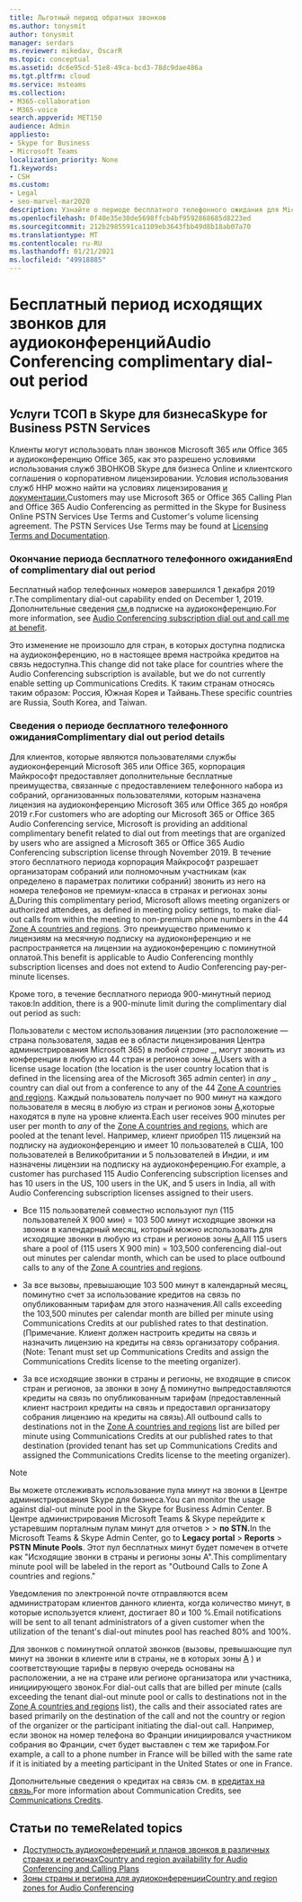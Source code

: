 ```yaml
---
title: Льготный период обратных звонков
ms.author: tonysmit
author: tonysmit
manager: serdars
ms.reviewer: mikedav, OscarR
ms.topic: conceptual
ms.assetid: dc6e95cd-51e8-49ca-bcd3-78dc9dae486a
ms.tgt.pltfrm: cloud
ms.service: msteams
ms.collection:
- M365-collaboration
- M365-voice
search.appverid: MET150
audience: Admin
appliesto:
- Skype for Business
- Microsoft Teams
localization_priority: None
f1.keywords:
- CSH
ms.custom:
- Legal
- seo-marvel-mar2020
description: Узнайте о периоде бесплатного телефонного ожидания для Microsoft 365 или плана звонков Office 365 и аудиоконференции Office 365 в Microsoft Teams.
ms.openlocfilehash: 0f40e35e30de5698ffcb4bf9592868685d8223ed
ms.sourcegitcommit: 212b2985591ca1109eb3643fbb49d8b18ab07a70
ms.translationtype: MT
ms.contentlocale: ru-RU
ms.lasthandoff: 01/21/2021
ms.locfileid: "49918885"
---
```

# <a name="audio-conferencing-complimentary-dial-out-period"></a><span data-ttu-id="62b2d-103">Бесплатный период исходящих звонков для аудиоконференций</span><span class="sxs-lookup"><span data-stu-id="62b2d-103">Audio Conferencing complimentary dial-out period</span></span>

## <a name="skype-for-business-pstn-services"></a><span data-ttu-id="62b2d-104">Услуги ТСОП в Skype для бизнеса</span><span class="sxs-lookup"><span data-stu-id="62b2d-104">Skype for Business PSTN Services</span></span>

<span data-ttu-id="62b2d-p101">Клиенты могут использовать план звонков Microsoft 365 или Office 365 и аудиоконференцию Office 365, как это разрешено условиями использования служб ЗВОНКОВ Skype для бизнеса Online и клиентского соглашения о корпоративном лицензировании. Условия использования служб ННР можно найти на условиях лицензирования [и документации.](http://www.microsoftvolumelicensing.com/DocumentSearch.aspx?Mode=2&amp;Keyword=PSTN)</span><span class="sxs-lookup"><span data-stu-id="62b2d-p101">Customers may use Microsoft 365 or Office 365 Calling Plan and Office 365 Audio Conferencing as permitted in the Skype for Business Online PSTN Services Use Terms and Customer's volume licensing agreement. The PSTN Services Use Terms may be found at [Licensing Terms and Documentation](http://www.microsoftvolumelicensing.com/DocumentSearch.aspx?Mode=2&amp;Keyword=PSTN).</span></span>
  
### <a name="end-of-complimentary-dial-out-period"></a><span data-ttu-id="62b2d-107">Окончание периода бесплатного телефонного ожидания</span><span class="sxs-lookup"><span data-stu-id="62b2d-107">End of complimentary dial out period</span></span>

<span data-ttu-id="62b2d-108">Бесплатный набор телефонных номеров завершился 1 декабря 2019 г.</span><span class="sxs-lookup"><span data-stu-id="62b2d-108">The complimentary dial-out capability ended on December 1, 2019.</span></span> <span data-ttu-id="62b2d-109">Дополнительные сведения [см.](audio-conferencing-subscription-dial-out.md)в подписке на аудиоконференцию.</span><span class="sxs-lookup"><span data-stu-id="62b2d-109">For more information, see [Audio Conferencing subscription dial out and call me at benefit](audio-conferencing-subscription-dial-out.md).</span></span> 

<span data-ttu-id="62b2d-110">Это изменение не произошло для стран, в которых доступна подписка на аудиоконференцию, но в настоящее время настройка кредитов на связь недоступна.</span><span class="sxs-lookup"><span data-stu-id="62b2d-110">This change did not take place for countries where the Audio Conferencing subscription is available, but we do not currently enable setting up Communications Credits.</span></span> <span data-ttu-id="62b2d-111">К таким странам относясь таким образом: Россия, Южная Корея и Тайвань.</span><span class="sxs-lookup"><span data-stu-id="62b2d-111">These specific countries are Russia, South Korea, and Taiwan.</span></span>

### <a name="complimentary-dial-out-period-details"></a><span data-ttu-id="62b2d-112">Сведения о периоде бесплатного телефонного ожидания</span><span class="sxs-lookup"><span data-stu-id="62b2d-112">Complimentary dial out period details</span></span>

<span data-ttu-id="62b2d-113">Для клиентов, которые являются пользователями службы аудиоконференций Microsoft 365 или Office 365, корпорация Майкрософт предоставляет дополнительные бесплатные преимущества, связанные с предоставлением телефонного набора из собраний, организованных пользователями, которым назначена лицензия на аудиоконференцию Microsoft 365 или Office 365 до ноября 2019 г.</span><span class="sxs-lookup"><span data-stu-id="62b2d-113">For customers who are adopting our Microsoft 365 or Office 365 Audio Conferencing service, Microsoft is providing an additional complimentary benefit related to dial out from meetings that are organized by users who are assigned a Microsoft 365 or Office 365 Audio Conferencing subscription license through November 2019.</span></span> <span data-ttu-id="62b2d-114">В течение этого бесплатного периода корпорация Майкрософт разрешает организаторам собраний или полномочным участникам (как определено в параметрах политики собраний) звонить из него на номера телефонов не премиум-класса в странах и регионах зоны [А.](audio-conferencing-zones.md)</span><span class="sxs-lookup"><span data-stu-id="62b2d-114">During this complimentary period, Microsoft allows meeting organizers or authorized attendees, as defined in meeting policy settings, to make dial-out calls from within the meeting to non-premium phone numbers in the 44 [Zone A countries and regions](audio-conferencing-zones.md).</span></span> <span data-ttu-id="62b2d-115">Это преимущество применимо к лицензиям на месячную подписку на аудиоконференцию и не распространяется на лицензии на аудиоконференцию с поминутной оплатой.</span><span class="sxs-lookup"><span data-stu-id="62b2d-115">This benefit is applicable to Audio Conferencing monthly subscription licenses and does not extend to Audio Conferencing pay-per-minute licenses.</span></span>

<span data-ttu-id="62b2d-116">Кроме того, в течение бесплатного периода 900-минутный период таков:</span><span class="sxs-lookup"><span data-stu-id="62b2d-116">In addition, there is a 900-minute limit during the complimentary dial out period as such:</span></span>

<span data-ttu-id="62b2d-117">Пользователи с местом использования лицензии (это расположение — страна пользователя, задав ее в области лицензирования Центра администрирования Microsoft 365) в любой _стране_ _, могут звонить из конференции в любую из 44 стран и регионов зоны [A.](audio-conferencing-zones.md)</span><span class="sxs-lookup"><span data-stu-id="62b2d-117">Users with a license usage location (the location is the user country location that is defined in the licensing area of the Microsoft 365 admin center) in _any_ _ country can dial out from a conference to any of the 44 [Zone A countries and regions](audio-conferencing-zones.md).</span></span> <span data-ttu-id="62b2d-118">Каждый пользователь получает по 900  минут на каждого пользователя в месяц в любую из стран и регионов зоны [А,](audio-conferencing-zones.md)которые находятся в пуле на уровне клиента.</span><span class="sxs-lookup"><span data-stu-id="62b2d-118">Each user receives 900 minutes per user per month to _any_ of the [Zone A countries and regions](audio-conferencing-zones.md), which are pooled at the tenant level.</span></span> <span data-ttu-id="62b2d-119">Например, клиент приобрел 115 лицензий на подписку на аудиоконференцию и имеет 10 пользователей в США, 100 пользователей в Великобритании и 5 пользователей в Индии, и им назначены лицензии на подписку на аудиоконференцию.</span><span class="sxs-lookup"><span data-stu-id="62b2d-119">For example, a customer has purchased 115 Audio Conferencing subscription licenses and has 10 users in the US, 100 users in the UK, and 5 users in India, all with Audio Conferencing subscription licenses assigned to their users.</span></span>

- <span data-ttu-id="62b2d-120">Все 115 пользователей совместно используют пул (115 пользователей X 900 мин) = 103 500 минут исходящие звонки на звонки в календарный месяц, который можно использовать для исходящие звонки в любую из стран и регионов зоны [A.](audio-conferencing-zones.md)</span><span class="sxs-lookup"><span data-stu-id="62b2d-120">All 115 users share a pool of (115 users X 900 min) = 103,500 conferencing dial-out out minutes per calendar month, which can be used to place outbound calls to any of the [Zone A countries and regions](audio-conferencing-zones.md).</span></span>

- <span data-ttu-id="62b2d-121">За все вызовы, превышающие 103 500 минут в календарный месяц, поминутно счет за использование кредитов на связь по опубликованным тарифам для этого назначения.</span><span class="sxs-lookup"><span data-stu-id="62b2d-121">All calls exceeding the 103,500 minutes per calendar month are billed per minute using Communications Credits at our published rates to that destination.</span></span> <span data-ttu-id="62b2d-122">(Примечание. Клиент должен настроить кредиты на связь и назначить лицензию на кредиты на связь организатору собрания.</span><span class="sxs-lookup"><span data-stu-id="62b2d-122">(Note: Tenant must set up Communications Credits and assign the Communications Credits license to the meeting organizer).</span></span>

- <span data-ttu-id="62b2d-123">За все исходящие звонки в страны и регионы, не входящие в список стран и регионов, за звонки в зону [А](audio-conferencing-zones.md) поминутно выпредоставляются кредиты на связь по опубликованным тарифам (предоставленный клиент настроил кредиты на связь и предоставил организатору собрания лицензию на кредиты на связь).</span><span class="sxs-lookup"><span data-stu-id="62b2d-123">All outbound calls to destinations not in the [Zone A countries and regions](audio-conferencing-zones.md) list are billed per minute using Communications Credits at our published rates to that destination (provided tenant has set up Communications Credits and assigned the Communications Credits license to the meeting organizer).</span></span>

> [!NOTE]
> <span data-ttu-id="62b2d-124">Вы можете отслеживать использование пула минут на звонки в Центре администрирования Skype для бизнеса.</span><span class="sxs-lookup"><span data-stu-id="62b2d-124">You can monitor the usage against dial-out minute pool in the Skype for Business Admin Center.</span></span> <span data-ttu-id="62b2d-125">В Центре администрирования Microsoft Teams & Skype перейдите к устаревшим порталным пулам минут для отчетов  >    >  **по STN.**</span><span class="sxs-lookup"><span data-stu-id="62b2d-125">In the Microsoft Teams & Skype Admin Center, go to **Legacy portal** > **Reports** > **PSTN Minute Pools**.</span></span> <span data-ttu-id="62b2d-126">Этот пул бесплатных минут будет помечен в отчете как "Исходящие звонки в страны и регионы зоны А".</span><span class="sxs-lookup"><span data-stu-id="62b2d-126">This complimentary minute pool will be labeled in the report as "Outbound Calls to Zone A countries and regions."</span></span>

<span data-ttu-id="62b2d-127">Уведомления по электронной почте отправляются всем администраторам клиентов данного клиента, когда количество минут, в которые используется клиент, достигает 80 и 100 %.</span><span class="sxs-lookup"><span data-stu-id="62b2d-127">Email notifications will be sent to all tenant administrators of a given customer when the utilization of the tenant's dial-out minutes pool has reached 80% and 100%.</span></span>

<span data-ttu-id="62b2d-128">Для звонков с поминутной оплатой звонков (вызовы, превышающие пул минут на звонки в клиенте или в страны, не в которых зоны [А](audio-conferencing-zones.md) ) и соответствующие тарифы в первую очередь основаны на расположении, а не на стране или регионе организатора или участника, инициирующего звонок.</span><span class="sxs-lookup"><span data-stu-id="62b2d-128">For dial-out calls that are billed per minute (calls exceeding the tenant dial-out minute pool or calls to destinations not in the [Zone A countries and regions](audio-conferencing-zones.md) list), the calls and their associated rates are based primarily on the destination of the call and not the country or region of the organizer or the participant initiating the dial-out call.</span></span> <span data-ttu-id="62b2d-129">Например, если звонок на номер телефона во Франции инициировался участником собрания во Франции, счет будет выставлен с тем же тарифом.</span><span class="sxs-lookup"><span data-stu-id="62b2d-129">For example, a call to a phone number in France will be billed with the same rate if it is initiated by a meeting participant in the United States or one in France.</span></span>

<span data-ttu-id="62b2d-130">Дополнительные сведения о кредитах на связь см. в [кредитах на связь.](what-are-communications-credits.md)</span><span class="sxs-lookup"><span data-stu-id="62b2d-130">For more information about Communication Credits, see [Communications Credits](what-are-communications-credits.md).</span></span>
     
## <a name="related-topics"></a><span data-ttu-id="62b2d-131">Статьи по теме</span><span class="sxs-lookup"><span data-stu-id="62b2d-131">Related topics</span></span>

- [<span data-ttu-id="62b2d-132">Доступность аудиоконференций и планов звонков в различных странах и регионах</span><span class="sxs-lookup"><span data-stu-id="62b2d-132">Country and region availability for Audio Conferencing and Calling Plans</span></span>](country-and-region-availability-for-audio-conferencing-and-calling-plans/country-and-region-availability-for-audio-conferencing-and-calling-plans.md)
- [<span data-ttu-id="62b2d-133">Зоны страны и региона для аудиоконференции</span><span class="sxs-lookup"><span data-stu-id="62b2d-133">Country and region zones for Audio Conferencing</span></span>](audio-conferencing-zones.md)
